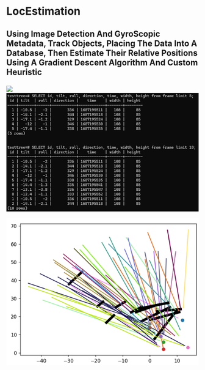 # LocEstimation

## Using Image Detection And GyroScopic Metadata, Track Objects, Placing The Data Into A Database, Then Estimate Their Relative Positions Using A Gradient Descent Algorithm And Custom Heuristic


### 

<img src="https://github.com/lduncan1712/LocEstimation/blob/18d5b1b6a33b21b4f6b1ba300a80295bd4919138/visuals/shortened_output2-ezgif.com-speed.gif" width="500">

<img src="https://github.com/lduncan1712/LocEstimation/blob/7c3b344f808a4a4ad09c64491bf0ffa421d426d2/visuals/image.png" width=750>


![Inital Random Positions](https://github.com/lduncan1712/LocEstimation/blob/main/visuals/initial_random_pos.png)
